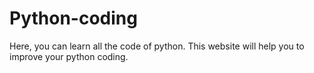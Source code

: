 # Python-coding
Here, you can learn all the code of python. This website will help you to improve your python coding.
